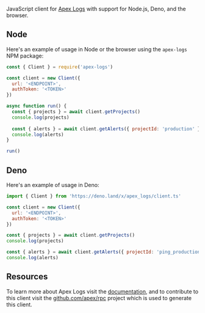 

JavaScript client for [Apex Logs](https://apex.sh/logs/) with support for Node.js, Deno, and the browser.

## Node

Here's an example of usage in Node or the browser using the `apex-logs` NPM package:

```js
const { Client } = require('apex-logs')

const client = new Client({
  url: '<ENDPOINT>',
  authToken: '<TOKEN>'
})

async function run() {
  const { projects } = await client.getProjects()
  console.log(projects)
  
  const { alerts } = await client.getAlerts({ projectId: 'production' })
  console.log(alerts)
}

run()
```

## Deno

Here's an example of usage in Deno:

```js
import { Client } from 'https://deno.land/x/apex_logs/client.ts'

const client = new Client({
  url: '<ENDPOINT>',
  authToken: '<TOKEN>'
})

const { projects } = await client.getProjects()
console.log(projects)

const { alerts } = await client.getAlerts({ projectId: 'ping_production' })
console.log(alerts)
```


## Resources

To learn more about Apex Logs visit the [documentation](https://apex.sh/docs/logs/), and to contribute to this client visit the [github.com/apex/rpc](https://github.com/apex/rpc/) project which is used to generate this client.
